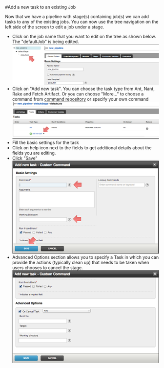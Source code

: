 #Add a new task to an existing Job

Now that we have a pipeline with stage(s) containing job(s) we can add tasks to any of the existing jobs. You can now use the tree navigation on the left side of the screen to edit a job under a stage.

-   Click on the job name that you want to edit on the tree as shown below. The "defaultJob" is being edited.
![](../resources/images/edit_job_link_on_tree.png)
-   Click on "Add new task". You can choose the task type from Ant, Nant, Rake and Fetch Artifact. Or you can choose "More..." to choose a command from [command repository](../advanced_usage/command_repository.md) or specify your own command
![](../resources/images/add_new_task_link.png)
-   Fill the basic settings for the task
-   Click on help icon next to the fields to get additional details about the fields you are editing.
-   Click "Save"
![](../resources/images/add_new_task_window.png)
-   Advanced Options section allows you to specify a Task in which you can provide the actions (typically clean up) that needs to be taken when users chooses to cancel the stage.
![](../resources/images/add_on_cancel_task.png)

